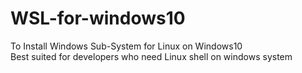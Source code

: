 # WSL-for-windows10
To Install Windows Sub-System for Linux on Windows10<br>
Best suited for developers who need Linux shell on windows system<br>
